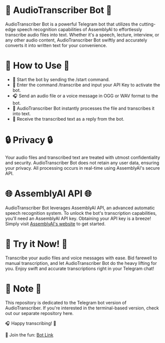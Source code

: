 # 🎤 AudioTranscriber Bot 📝
AudioTranscriber Bot is a powerful Telegram bot that utilizes the cutting-edge speech recognition capabilities of AssemblyAI to effortlessly transcribe audio files into text. Whether it's a speech, lecture, interview, or any other audio content, AudioTranscriber Bot swiftly and accurately converts it into written text for your convenience.

# 🚀 How to Use 🚀
- 🤖 Start the bot by sending the /start command.
- 🔑 Enter the command /transcribe and input your API Key to activate the bot.
- 🎧 Send an audio file or a voice message in OGG or WAV format to the bot.
- 💬 AudioTranscriber Bot instantly processes the file and transcribes it into text.
- 📝 Receive the transcribed text as a reply from the bot.

# 🔒 Privacy 🔒
Your audio files and transcribed text are treated with utmost confidentiality and security. AudioTranscriber Bot does not retain any user data, ensuring your privacy. All processing occurs in real-time using AssemblyAI's secure API.

# 🌐 AssemblyAI API 🌐
AudioTranscriber Bot leverages AssemblyAI API, an advanced automatic speech recognition system. To unlock the bot's transcription capabilities, you'll need an AssemblyAI API key. Obtaining your API key is a breeze! Simply visit <a href="https://www.assemblyai.com/">AssemblyAI's website</a> to get started.

# 🎉 Try it Now! 🎉
Transcribe your audio files and voice messages with ease. Bid farewell to manual transcription, and let AudioTranscriber Bot do the heavy lifting for you. Enjoy swift and accurate transcriptions right in your Telegram chat!

# 📎 Note 📎
This repository is dedicated to the Telegram bot version of AudioTranscriber. If you're interested in the terminal-based version, check out our separate repository here.

🎧 Happy transcribing! 📝

🤖 Join the fun: <a href="https://t.me/SpeechTransBot">Bot Link</a>
